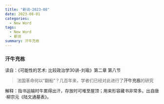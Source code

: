 ```yaml
---
title: "新词-2023-08"
date: 2023-08-01
categories:
  - New Word
tags:
  - New Word
  - 新词
summary: 汗牛充栋
---
```

### 汗牛充栋
读自：《可能性的艺术: 比较政治学30讲-刘瑜》第二章 第八节  
> 法国革命何以“翻船”？几百年来，学者们已经对此进行了**汗牛充栋**的研究   

解释：指书运输时牛累得出汗，存放时可堆至屋顶；用来形容藏书非常多。出自唐·柳宗元《陆文通墓表》。
